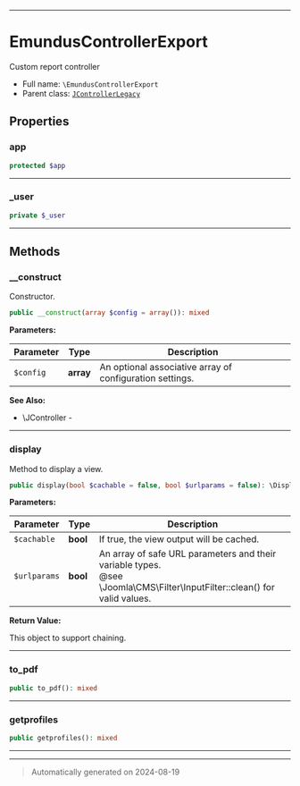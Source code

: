 ***

# EmundusControllerExport

Custom report controller



* Full name: `\EmundusControllerExport`
* Parent class: [`JControllerLegacy`](./JControllerLegacy.md)



## Properties


### app



```php
protected $app
```






***

### _user



```php
private $_user
```






***

## Methods


### __construct

Constructor.

```php
public __construct(array $config = array()): mixed
```








**Parameters:**

| Parameter | Type | Description |
|-----------|------|-------------|
| `$config` | **array** | An optional associative array of configuration settings. |





**See Also:**

* \JController - 

***

### display

Method to display a view.

```php
public display(bool $cachable = false, bool $urlparams = false): \DisplayController
```








**Parameters:**

| Parameter | Type | Description |
|-----------|------|-------------|
| `$cachable` | **bool** | If true, the view output will be cached. |
| `$urlparams` | **bool** | An array of safe URL parameters and their variable types.<br />@see        \Joomla\CMS\Filter\InputFilter::clean() for valid values. |


**Return Value:**

This object to support chaining.




***

### to_pdf



```php
public to_pdf(): mixed
```












***

### getprofiles



```php
public getprofiles(): mixed
```












***


***
> Automatically generated on 2024-08-19
